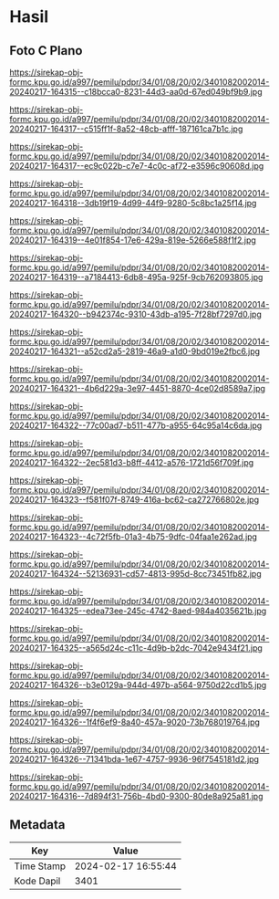 # Hasil

## Foto C Plano

https://sirekap-obj-formc.kpu.go.id/a997/pemilu/pdpr/34/01/08/20/02/3401082002014-20240217-164315--c18bcca0-8231-44d3-aa0d-67ed049bf9b9.jpg

https://sirekap-obj-formc.kpu.go.id/a997/pemilu/pdpr/34/01/08/20/02/3401082002014-20240217-164317--c515ff1f-8a52-48cb-afff-187161ca7b1c.jpg

https://sirekap-obj-formc.kpu.go.id/a997/pemilu/pdpr/34/01/08/20/02/3401082002014-20240217-164317--ec9c022b-c7e7-4c0c-af72-e3596c90608d.jpg

https://sirekap-obj-formc.kpu.go.id/a997/pemilu/pdpr/34/01/08/20/02/3401082002014-20240217-164318--3db19f19-4d99-44f9-9280-5c8bc1a25f14.jpg

https://sirekap-obj-formc.kpu.go.id/a997/pemilu/pdpr/34/01/08/20/02/3401082002014-20240217-164319--4e01f854-17e6-429a-819e-5266e588f1f2.jpg

https://sirekap-obj-formc.kpu.go.id/a997/pemilu/pdpr/34/01/08/20/02/3401082002014-20240217-164319--a7184413-6db8-495a-925f-9cb762093805.jpg

https://sirekap-obj-formc.kpu.go.id/a997/pemilu/pdpr/34/01/08/20/02/3401082002014-20240217-164320--b942374c-9310-43db-a195-7f28bf7297d0.jpg

https://sirekap-obj-formc.kpu.go.id/a997/pemilu/pdpr/34/01/08/20/02/3401082002014-20240217-164321--a52cd2a5-2819-46a9-a1d0-9bd019e2fbc6.jpg

https://sirekap-obj-formc.kpu.go.id/a997/pemilu/pdpr/34/01/08/20/02/3401082002014-20240217-164321--4b6d229a-3e97-4451-8870-4ce02d8589a7.jpg

https://sirekap-obj-formc.kpu.go.id/a997/pemilu/pdpr/34/01/08/20/02/3401082002014-20240217-164322--77c00ad7-b511-477b-a955-64c95a14c6da.jpg

https://sirekap-obj-formc.kpu.go.id/a997/pemilu/pdpr/34/01/08/20/02/3401082002014-20240217-164322--2ec581d3-b8ff-4412-a576-1721d56f709f.jpg

https://sirekap-obj-formc.kpu.go.id/a997/pemilu/pdpr/34/01/08/20/02/3401082002014-20240217-164323--f581f07f-8749-416a-bc62-ca272766802e.jpg

https://sirekap-obj-formc.kpu.go.id/a997/pemilu/pdpr/34/01/08/20/02/3401082002014-20240217-164323--4c72f5fb-01a3-4b75-9dfc-04faa1e262ad.jpg

https://sirekap-obj-formc.kpu.go.id/a997/pemilu/pdpr/34/01/08/20/02/3401082002014-20240217-164324--52136931-cd57-4813-995d-8cc73451fb82.jpg

https://sirekap-obj-formc.kpu.go.id/a997/pemilu/pdpr/34/01/08/20/02/3401082002014-20240217-164325--edea73ee-245c-4742-8aed-984a4035621b.jpg

https://sirekap-obj-formc.kpu.go.id/a997/pemilu/pdpr/34/01/08/20/02/3401082002014-20240217-164325--a565d24c-c11c-4d9b-b2dc-7042e9434f21.jpg

https://sirekap-obj-formc.kpu.go.id/a997/pemilu/pdpr/34/01/08/20/02/3401082002014-20240217-164326--b3e0129a-944d-497b-a564-9750d22cd1b5.jpg

https://sirekap-obj-formc.kpu.go.id/a997/pemilu/pdpr/34/01/08/20/02/3401082002014-20240217-164326--1f4f6ef9-8a40-457a-9020-73b768019764.jpg

https://sirekap-obj-formc.kpu.go.id/a997/pemilu/pdpr/34/01/08/20/02/3401082002014-20240217-164326--71341bda-1e67-4757-9936-96f7545181d2.jpg

https://sirekap-obj-formc.kpu.go.id/a997/pemilu/pdpr/34/01/08/20/02/3401082002014-20240217-164316--7d894f31-756b-4bd0-9300-80de8a925a81.jpg


## Metadata

| Key        | Value               |
| ---------- | ------------------- |
| Time Stamp | 2024-02-17 16:55:44 |
| Kode Dapil | 3401                |




